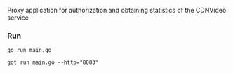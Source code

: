 Proxy application for authorization and obtaining statistics of the CDNVideo service

### Run

```
go run main.go
```

```
got run main.go --http="8083"
```